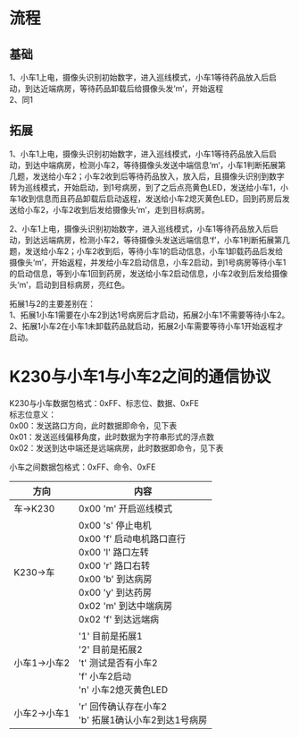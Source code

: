 # 流程
## 基础  
1、小车1上电，摄像头识别初始数字，进入巡线模式，小车1等待药品放入后启动，到达近端病房，等待药品卸载后给摄像头发‘m’，开始返程  
2、同1  
  
## 拓展  
1、小车1上电，摄像头识别初始数字，进入巡线模式，小车1等待药品放入后启动，到达中端病房，检测小车2，等待摄像头发送中端信息‘m‘，小车1判断拓展第几题，发送给小车2；小车2收到后等待药品放入，放入后，且摄像头识别到数字转为巡线模式，开始启动，到1号病房，到了之后点亮黄色LED，发送给小车1，小车1收到信息而且药品卸载后启动返程，发送给小车2熄灭黄色LED，回到药房后发送给小车2，小车2收到后发给摄像头‘m’，走到目标病房。  
  
2、小车1上电，摄像头识别初始数字，进入巡线模式，小车1等待药品放入后启动，到达远端病房，检测小车2，等待摄像头发送远端信息‘f’，小车1判断拓展第几题，发送给小车2；小车2收到后，等待小车1的启动信息，小车1卸载药品后发给摄像头‘m’，开始返程，并发给小车2启动信息，小车2启动，到1号病房等待小车1的启动信息，等到小车1回到药房，发送给小车2启动信息，小车2收到后发给摄像头‘m’，启动到目标病房，亮红色。  
  
拓展1与2的主要差别在：  
1、拓展1小车1需要在小车2到达1号病房后才启动，拓展2小车1不需要等待小车2。  
2、拓展1小车2在小车1未卸载药品就启动，拓展2小车需要等待小车1开始返程才启动。  
  
# K230与小车1与小车2之间的通信协议
K230与小车数据包格式：0xFF、标志位、数据、0xFE  
标志位意义：  
0x00：发送路口方向，此时数据即命令，见下表  
0x01：发送巡线偏移角度，此时数据为字符串形式的浮点数  
0x02：发送到达中端还是远端病房，此时数据即命令，见下表  
  
小车之间数据包格式：0xFF、命令、0xFE  
  
| 方向 | 内容 |
| ---- | ---- |
|车->K230| 0x00 'm' 开启巡线模式|
|K230->车| 0x00 's' 停止电机<br>0x00 'f' 启动电机路口直行<br>0x00 'l' 路口左转<br>0x00 'r' 路口右转<br>0x00 'b' 到达病房<br>0x00 'y' 到达药房<br>0x02 'm' 到达中端病房<br>0x02 'f' 到达远端病|
|小车1->小车2|'1' 目前是拓展1<br>'2' 目前是拓展2<br>'t' 测试是否有小车2<br>'f' 小车2启动<br>'n' 小车2熄灭黄色LED|
|小车2->小车1|'r' 回传确认存在小车2<br>'b' 拓展1确认小车2到达1号病房

